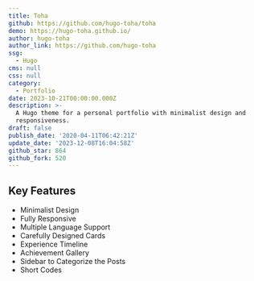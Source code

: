 ```yaml
---
title: Toha
github: https://github.com/hugo-toha/toha
demo: https://hugo-toha.github.io/
author: hugo-toha
author_link: https://github.com/hugo-toha
ssg:
  - Hugo
cms: null
css: null
category:
  - Portfolio
date: 2023-10-21T00:00:00.000Z
description: >-
  A Hugo theme for a personal portfolio with minimalist design and
  responsiveness.
draft: false
publish_date: '2020-04-11T06:42:21Z'
update_date: '2023-12-08T16:04:58Z'
github_star: 864
github_fork: 520
---
```


## Key Features

- Minimalist Design
- Fully Responsive
- Multiple Language Support
- Carefully Designed Cards
- Experience Timeline
- Achievement Gallery
- Sidebar to Categorize the Posts
- Short Codes
